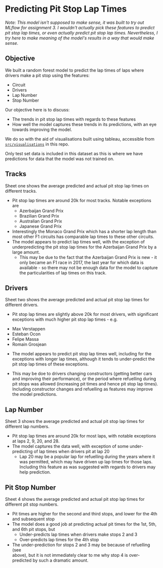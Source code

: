 # Predicting Pit Stop Lap Times

_Note: This model isn't supposed to make sense, it was built to try out MLflow
for assignment 3. I wouldn't actually pick these features to predict pit stop
lap times, or even actually predict pit stop lap times. Nevertheless, I try
here to make meaning of the model's results in a way that would make sense._

## Objective
We built a random forest model to predict the lap times of laps where drivers
make a pit stop using the features:
* Circuit
* Drivers
* Lap Number
* Stop Number

Our objective here is to discuss:
* The trends in pit stop lap times with regards to these features
* How well the model captures these trends in its predictions, with an eye
towards improving the model.

We do so with the aid of visualisations built using tableau, accessible from
[`src/visualisations`](`src/visualisations`) in this repo.

Only test set data is included in this dataset as this is where we have
predictions for data that the model was not trained on.

## Tracks
Sheet one shows the average predicted and actual pit stop lap times on different tracks.

* Pit stop lap times are around 20k for most tracks. Notable exceptions are
  - Azerbaijan Grand Prix
  - Brazilian Grand Prix
  - Australian Grand Prix
  - Japanese Grand Prix
* Interestingly the Monaco Grand Prix which has a shorter lap length than most
other F1 circuits has comparable lap times to these other circuits.
* The model appears to predict lap times well, with the exception of
underpredicting the pit stop lap times for the Azerbaijan Grand Prix by a large
amount.
  - This may be due to the fact that the Azerbaijan Grand Prix is new - it only
  became an F1 race in 2017, the last year for which data is available - so
  there may not be enough data for the model to capture the particularities of
  lap times on this track.

## Drivers
Sheet two shows the average predicted and actual pit stop lap times for
different drivers.
* Pit stop lap times are slightly above 20k for most drivers, with significant
exceptions with much higher pit stop lap times - e.g.
 - Max Verstappen
 - Esteban Ocon
 - Felipe Massa
 - Romain Grosjean
* The model appears to predict pit stop lap times well, including for the
exceptions with longer lap times, although it tends to under-predict the pit
stop lap times of these exceptions.
 - This may be doe to drivers changing constructors (getting better cars and
improving their performance), or the period where refuelling during pit stops
was allowed (increasing pit times and hence pit stop lap times). Including
constructor changes and refuelling as features may improve the model
predictions.

## Lap Number
Sheet 3 shows the average predicted and actual pit stop lap times for different
lap numbers.
* Pit stop lap times are around 20k for most laps, with notable exceptions at
laps 2, 9, 20, and 28.
* The model captures the data well, with exception of some under-predicting of
lap times when drivers pit at lap 20
  - Lap 20 may be a popular lap for refuelling during the years where it was
  permitted, which may have driven up lap times for those laps. Including this
  feature as was suggested with regards to drivers may help prediction.

## Pit Stop Number
Sheet 4 shows the average predicted and actual pit stop lap times for different
pit stop numbers.
* Pit times are higher for the second and third stops, and lower for the 4th
and subsequent stop
* The model does a good job at predicting actual pit times for the 1st, 5th, and 6th pit stops, but
  - Under-predicts lap times when drivers make stops 2 and 3
  - Over-predicts lap times for the 4th stop
* The under-prediction for stops 2 and 3 may be because of refuelling (see   
above), but it is not immediately clear to me why stop 4 is over-predicted by
such a dramatic amount.
